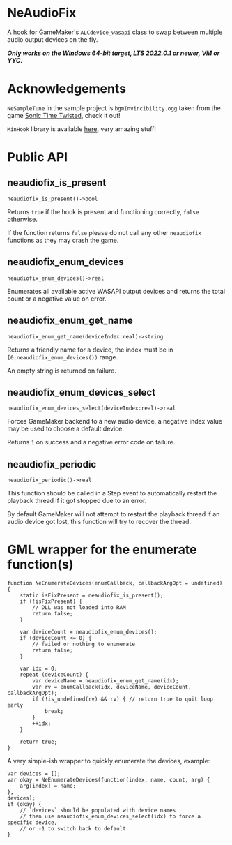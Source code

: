 # NeAudioFix

A hook for GameMaker's `ALCdevice_wasapi` class to swap between multiple audio output devices on the fly.

***Only works on the Windows 64-bit target, LTS 2022.0.1 or newer, VM or YYC.***

# Acknowledgements

`NeSampleTune` in the sample project is `bgmInvincibility.ogg` taken from the game [Sonic Time Twisted](https://github.com/overbound/SonicTimeTwisted), check it out!

`MinHook` library is available [here](https://github.com/TsudaKageyu/minhook), very amazing stuff!

# Public API

## neaudiofix_is_present

`neaudiofix_is_present()->bool`

Returns `true` if the hook is present and functioning correctly, `false` otherwise.

If the function returns `false` please do not call any other `neaudiofix` functions as they may crash the game.

## neaudiofix_enum_devices

`neaudiofix_enum_devices()->real`

Enumerates all available active WASAPI output devices and returns the total count or a negative value on error.

## neaudiofix_enum_get_name

`neaudiofix_enum_get_name(deviceIndex:real)->string`

Returns a friendly name for a device, the index must be in `[0;neaudiofix_enum_devices())` range.

An empty string is returned on failure.

## neaudiofix_enum_devices_select

`neaudiofix_enum_devices_select(deviceIndex:real)->real`

Forces GameMaker backend to a new audio device, a negative index value may be used to choose a default device.

Returns `1` on success and a negative error code on failure.

## neaudiofix_periodic

`neaudiofix_periodic()->real`

This function should be called in a Step event to automatically restart the playback thread if it got stopped due to an error.

By default GameMaker will not attempt to restart the playback thread if an audio device got lost, this function will try to recover the thread.

# GML wrapper for the enumerate function(s)

```gml
function NeEnumerateDevices(enumCallback, callbackArgOpt = undefined) {
	static isFixPresent = neaudiofix_is_present();
	if (!isFixPresent) {
		// DLL was not loaded into RAM
		return false;
	}
	
	var deviceCount = neaudiofix_enum_devices();
	if (deviceCount <= 0) {
		// failed or nothing to enumerate
		return false;
	}
	
	var idx = 0;
	repeat (deviceCount) {
		var deviceName = neaudiofix_enum_get_name(idx);
		var rv = enumCallback(idx, deviceName, deviceCount, callbackArgOpt);
		if (!is_undefined(rv) && rv) { // return true to quit loop early
			break;
		}
		++idx;
	}
	
	return true;
}
```

A very simple-ish wrapper to quickly enumerate the devices, example:

```gml
var devices = [];
var okay = NeEnumerateDevices(function(index, name, count, arg) {
	arg[index] = name;
},
devices);
if (okay) {
	// `devices` should be populated with device names
	// then use neaudiofix_enum_devices_select(idx) to force a specific device,
	// or -1 to switch back to default.
}
```

